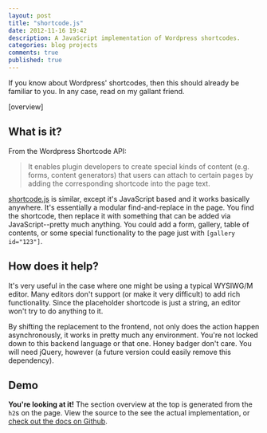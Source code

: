 ```yaml
---
layout: post
title: "shortcode.js"
date: 2012-11-16 19:42
description: A JavaScript implementation of Wordpress shortcodes.
categories: blog projects
comments: true
published: true
---
```


If you know about Wordpress' shortcodes, then this should already be familiar to you. In any case, read on my gallant friend.

<!-- more -->

\[overview\]

## What is it?

From the Wordpress Shortcode API:

<blockquote>
  <p>
    It enables plugin developers to create special kinds of content (e.g. forms, content generators) that users can attach to certain pages by adding the corresponding shortcode into the page text.
  </p>
</blockquote>

[shortcode.js](https://github.com/nicinabox/shortcode.js) is similar, except it's JavaScript based and it works basically anywhere. It's essentially a modular find-and-replace in the page. You find the shortcode, then replace it with something that can be added via JavaScript--pretty much anything. You could add a form, gallery, table of contents, or some special functionality to the page just with `[gallery id="123"]`.

## How does it help?

It's very useful in the case where one might be using a typical WYSIWG/M editor. Many editors don't support (or make it very difficult) to add rich functionality. Since the placeholder shortcode is just a string, an editor won't try to do anything to it.

By shifting the replacement to the frontend, not only does the action happen asynchronously, it works in pretty much any environment. You're not locked down to this backend language or that one. Honey badger don't care. You will need jQuery, however (a future version could easily remove this dependency).

## Demo

**You're looking at it!** The section overview at the top is generated from the `h2`s on the page. View the source to the see the actual implementation, or [check out the docs on Github](https://github.com/nicinabox/shortcode.js).

<script src="https://rawgithub.com/nicinabox/shortcode.js/master/dist/jquery.shortcode.js">
</script>

<script src="https://rawgithub.com/nicinabox/shortcode.js/master/dist/jquery.shortcode.services.js">
</script>

<script type="text/javascript">
  $('.post').shortcode();
</script>
